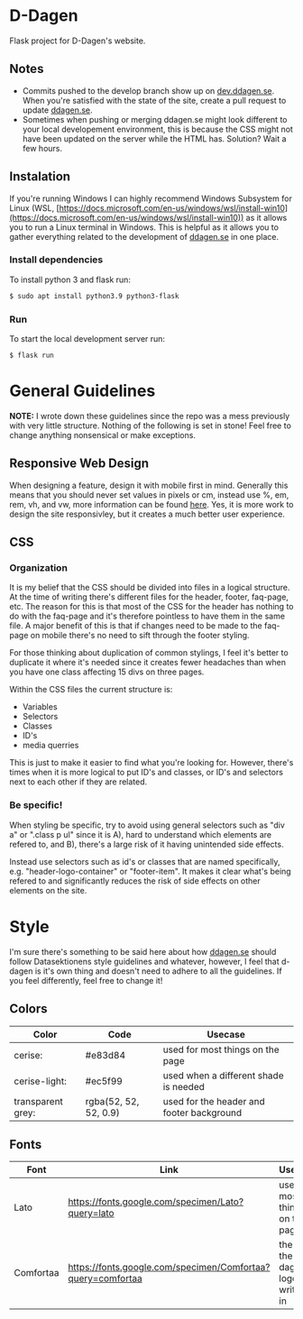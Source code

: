 # D-Dagen
Flask project for D-Dagen's website.

## Notes
* Commits pushed to the develop branch show up on [dev.ddagen.se](https://dev.ddagen.se/).
When you're satisfied with the state of the site, create a pull request to update [ddagen.se](https://ddagen.se).
* Sometimes when pushing or merging ddagen.se might look different to your local developement 
environment, this is because the CSS might not have been updated on the server while the HTML has.
Solution? Wait a few hours.

## Instalation
If you're running Windows I can highly recommend Windows Subsystem for Linux (WSL, [https://docs.microsoft.com/en-us/windows/wsl/install-win10](https://docs.microsoft.com/en-us/windows/wsl/install-win10)) as it allows you
to run a Linux terminal in Windows. This is helpful as it allows you to gather everything related 
to the development of [ddagen.se](https://ddagen.se/) in one place.

### Install dependencies
To install python 3 and flask run:
```bash
$ sudo apt install python3.9 python3-flask
```

### Run
To start the local development server run:
```
$ flask run
```


# General Guidelines

**NOTE:** I wrote down these guidelines since the repo was a mess previously with very little 
structure. Nothing of the following is set in stone! Feel free to change anything nonsensical or 
make exceptions.

## Responsive Web Design
When designing a feature, design it with mobile first in mind.
Generally this means that you should never set values in pixels or cm, instead use %, em, rem,
vh, and vw, more information can be found [here](https://www.w3schools.com/CSSref/css_units.asp).
Yes, it is more work to design the site responsivley, but it creates a much better user experience.

## CSS

### Organization
It is my belief that the CSS should be divided into files in a logical structure. At the time of
writing there's different files for the header, footer, faq-page, etc. The reason for this is that
most of the CSS for the header has nothing to do with the faq-page and it's therefore pointless to
have them in the same file. A major benefit of this is that if changes need to be made to the
faq-page on mobile there's no need to sift through the footer styling. 

For those thinking about duplication of common stylings, I feel it's better to duplicate it where
it's needed since it creates fewer headaches than when you have one class affecting 15 divs on
three pages.

Within the CSS files the current structure is:
* Variables
* Selectors
* Classes
* ID's
* media querries

This is just to make it easier to find what you're looking for. However, there's times when it is
more logical to put ID's and classes, or ID's and selectors next to each other if they are
related.

### Be specific! 
When styling be specific, try to avoid using general selectors such as "div a" or ".class p ul" 
since it is A), hard to understand which elements are refered to, and B), there's a large risk of it
having unintended side effects. 

Instead use selectors such as id's or classes that are named specifically, e.g. "header-logo-container" 
or "footer-item". It makes it clear what's being refered to and significantly reduces the risk of 
side effects on other elements on the site.


# Style
I'm sure there's something to be said here about how [ddagen.se](https://ddagen.se/) should follow 
Datasektionens style guidelines and whatever, however, I feel that d-dagen is it's own thing and doesn't
need to adhere to all the guidelines. If you feel differently, feel free to change it!

## Colors
| Color             | Code                  | Usecase                                   |
| ----------------- | --------------------- | ----------------------------------------- |
| cerise:           | #e83d84               | used for most things on the page          |
| cerise-light:     | #ec5f99               | used when a different shade is needed     |
| transparent grey: | rgba(52, 52, 52, 0.9) | used for the header and footer background |

## Fonts
| Font      | Link                                                        | Usecase                                 |
| --------- | ----------------------------------------------------------- | --------------------------------------- |
| Lato      | https://fonts.google.com/specimen/Lato?query=lato           | used for most things on the page        |
| Comfortaa | https://fonts.google.com/specimen/Comfortaa?query=comfortaa | the font the d-dagen logo is written in |
